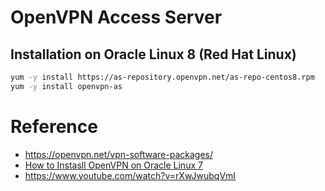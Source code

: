 # OpenVPN Access Server
## Installation on Oracle Linux 8 (Red Hat Linux)
```bash
yum -y install https://as-repository.openvpn.net/as-repo-centos8.rpm
yum -y install openvpn-as
```

# Reference
- https://openvpn.net/vpn-software-packages/
- [How to Instasll OpenVPN on Oracle Linux 7](https://www.ecourse.org/news.asp?which=1647)
- https://www.youtube.com/watch?v=rXwJwubqVmI